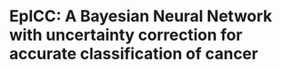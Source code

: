 # EpICC: A Bayesian Neural Network with uncertainty correction for accurate classification of cancer
